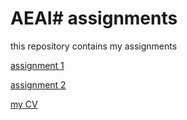 # AEAI# assignments
this repository contains my assignments

[assignment 1](https://github.com/janboone/assignments/blob/master/assignment_1.ipynb)

[assignment 2](https://github.com/janboone/assignments/blob/master/assignment_2.ipynb)

[my CV](https://github.com/janboone/assignments/blob/master/CV.md)
